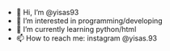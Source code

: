 - 👋 Hi, I’m @yisas93
- 👀 I’m interested in programming/developing
- 🌱 I’m currently learning python/html
- 📫 How to reach me: instagram @yisas.93

<!---
yisas93/yisas93 is a ✨ special ✨ repository because its `README.md` (this file) appears on your GitHub profile.
You can click the Preview link to take a look at your changes.
--->
